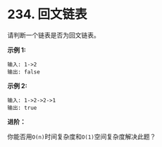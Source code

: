 # 234. 回文链表

请判断一个链表是否为回文链表。

**示例 1:**
```
输入: 1->2
输出: false
```

**示例 2:**
```
输入: 1->2->2->1
输出: true
```

**进阶：**

你能否用`O(n)`时间复杂度和`O(1)`空间复杂度解决此题？
